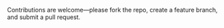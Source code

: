 Contributions are welcome—please fork the repo, create a feature branch, and submit a pull request.  
